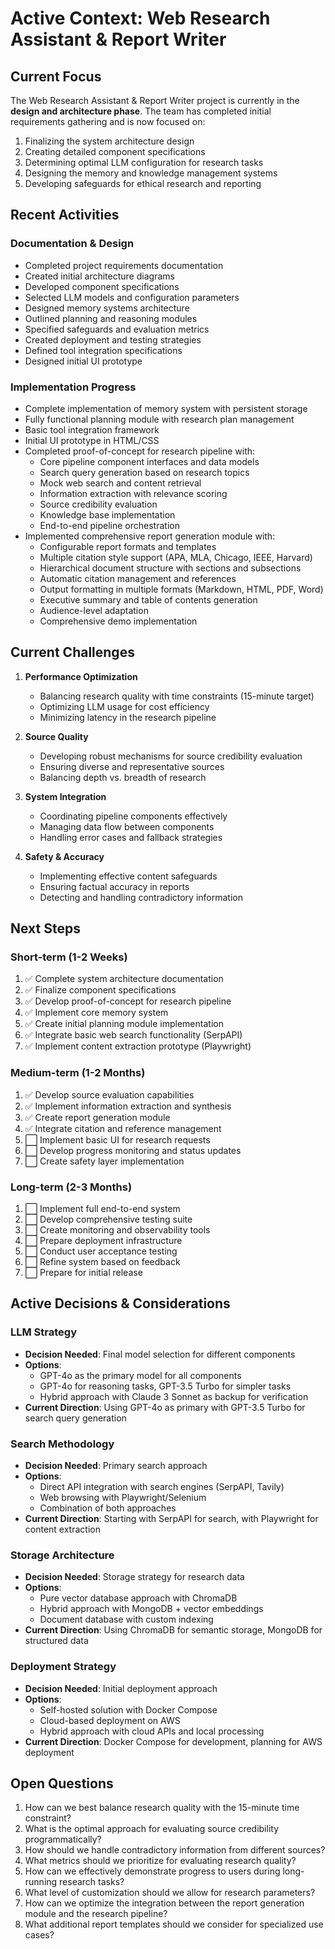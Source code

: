 # Active Context: Web Research Assistant & Report Writer

## Current Focus

The Web Research Assistant & Report Writer project is currently in the **design and architecture phase**. The team has completed initial requirements gathering and is now focused on:

1. Finalizing the system architecture design
2. Creating detailed component specifications
3. Determining optimal LLM configuration for research tasks
4. Designing the memory and knowledge management systems
5. Developing safeguards for ethical research and reporting

## Recent Activities

### Documentation & Design
- Completed project requirements documentation
- Created initial architecture diagrams
- Developed component specifications
- Selected LLM models and configuration parameters
- Designed memory systems architecture
- Outlined planning and reasoning modules
- Specified safeguards and evaluation metrics
- Created deployment and testing strategies
- Defined tool integration specifications
- Designed initial UI prototype

### Implementation Progress
- Complete implementation of memory system with persistent storage
- Fully functional planning module with research plan management
- Basic tool integration framework
- Initial UI prototype in HTML/CSS
- Completed proof-of-concept for research pipeline with:
  - Core pipeline component interfaces and data models
  - Search query generation based on research topics
  - Mock web search and content retrieval
  - Information extraction with relevance scoring
  - Source credibility evaluation
  - Knowledge base implementation
  - End-to-end pipeline orchestration
- Implemented comprehensive report generation module with:
  - Configurable report formats and templates
  - Multiple citation style support (APA, MLA, Chicago, IEEE, Harvard)
  - Hierarchical document structure with sections and subsections
  - Automatic citation management and references
  - Output formatting in multiple formats (Markdown, HTML, PDF, Word)
  - Executive summary and table of contents generation
  - Audience-level adaptation
  - Comprehensive demo implementation

## Current Challenges

1. **Performance Optimization**
   - Balancing research quality with time constraints (15-minute target)
   - Optimizing LLM usage for cost efficiency
   - Minimizing latency in the research pipeline

2. **Source Quality**
   - Developing robust mechanisms for source credibility evaluation
   - Ensuring diverse and representative sources
   - Balancing depth vs. breadth of research

3. **System Integration**
   - Coordinating pipeline components effectively
   - Managing data flow between components
   - Handling error cases and fallback strategies

4. **Safety & Accuracy**
   - Implementing effective content safeguards
   - Ensuring factual accuracy in reports
   - Detecting and handling contradictory information

## Next Steps

### Short-term (1-2 Weeks)
1. ✅ Complete system architecture documentation
2. ✅ Finalize component specifications
3. ✅ Develop proof-of-concept for research pipeline
4. ✅ Implement core memory system
5. ✅ Create initial planning module implementation
6. ✅ Integrate basic web search functionality (SerpAPI)
7. ✅ Implement content extraction prototype (Playwright)

### Medium-term (1-2 Months)
1. ✅ Develop source evaluation capabilities
2. ✅ Implement information extraction and synthesis
3. ✅ Create report generation module
4. ✅ Integrate citation and reference management
5. ⬜ Implement basic UI for research requests
6. ⬜ Develop progress monitoring and status updates
7. ⬜ Create safety layer implementation

### Long-term (2-3 Months)
1. ⬜ Implement full end-to-end system
2. ⬜ Develop comprehensive testing suite
3. ⬜ Create monitoring and observability tools
4. ⬜ Prepare deployment infrastructure
5. ⬜ Conduct user acceptance testing
6. ⬜ Refine system based on feedback
7. ⬜ Prepare for initial release

## Active Decisions & Considerations

### LLM Strategy
- **Decision Needed**: Final model selection for different components
- **Options**:
  - GPT-4o as the primary model for all components
  - GPT-4o for reasoning tasks, GPT-3.5 Turbo for simpler tasks
  - Hybrid approach with Claude 3 Sonnet as backup for verification
- **Current Direction**: Using GPT-4o as primary with GPT-3.5 Turbo for search query generation

### Search Methodology
- **Decision Needed**: Primary search approach
- **Options**:
  - Direct API integration with search engines (SerpAPI, Tavily)
  - Web browsing with Playwright/Selenium
  - Combination of both approaches
- **Current Direction**: Starting with SerpAPI for search, with Playwright for content extraction

### Storage Architecture
- **Decision Needed**: Storage strategy for research data
- **Options**:
  - Pure vector database approach with ChromaDB
  - Hybrid approach with MongoDB + vector embeddings
  - Document database with custom indexing
- **Current Direction**: Using ChromaDB for semantic storage, MongoDB for structured data

### Deployment Strategy
- **Decision Needed**: Initial deployment approach
- **Options**:
  - Self-hosted solution with Docker Compose
  - Cloud-based deployment on AWS
  - Hybrid approach with cloud APIs and local processing
- **Current Direction**: Docker Compose for development, planning for AWS deployment

## Open Questions

1. How can we best balance research quality with the 15-minute time constraint?
2. What is the optimal approach for evaluating source credibility programmatically?
3. How should we handle contradictory information from different sources?
4. What metrics should we prioritize for evaluating research quality?
5. How can we effectively demonstrate progress to users during long-running research tasks?
6. What level of customization should we allow for research parameters?
7. How can we optimize the integration between the report generation module and the research pipeline?
8. What additional report templates should we consider for specialized use cases?
